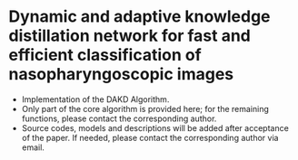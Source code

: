 #  Dynamic and adaptive knowledge distillation network for fast and efficient classification of nasopharyngoscopic images
+ Implementation of the DAKD Algorithm.
+ Only part of the core algorithm is provided here; for the remaining functions, please contact the corresponding author.
+ Source codes, models and descriptions will be added after acceptance of the paper. If needed, please contact the corresponding author via email.
